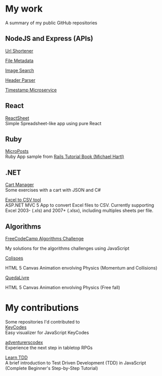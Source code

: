 # My work
A summary of my public GitHub repositories

## NodeJS and Express (APIs)
[Url Shortener](https://github.com/valterlima/vlm-url-shortener)

[File Metadata](https://github.com/valterlima/vlm-file-metadata)

[Image Search](https://github.com/valterlima/vlm-image-search)

[Header Parser](https://github.com/valterlima/vlm-header-parser)

[Timestamp Microservice](https://github.com/valterlima/vlm-timestamp-microservice)

## React
[ReactSheet](https://github.com/valterlima/react-sheet) <br />
Simple Spreadsheet-like app using pure React

## Ruby
[MicroPosts](https://github.com/valterlima/microposts) <br />
Ruby App sample from [Rails Tutorial Book (Michael Hartl)](http://www.railstutorial.org)

## .NET
[Cart Manager](https://github.com/valterlima/CartManager) <br />
Some exercises with a cart with JSON and C#

[Excel to CSV tool](https://github.com/valterlima/ExcelCsvTool) <br />
ASP.NET MVC 5 App to convert Excel files to CSV. Currently supporting Excel 2003- (.xls) and 2007+ (.xlsx), including multiples sheets per file.

## Algorithms
[FreeCodeCamp Algorithms Challenge](https://github.com/valterlima/Algorithms-FreeCodeCamp) <br />
<p>My solutions for the algorithms challenges using JavaScript</p>

[Colisoes](https://github.com/valterlima/colisoes) <br />
<p>HTML 5 Canvas Animation envolving Physics (Momentum and Collisions)</p>

[QuedaLivre](https://github.com/valterlima/queda-livre) <br />
<p>HTML 5 Canvas Animation envolving Physics (Free fall)</p>

# My contributions
Some repositories I'd contributed to <br />
[KeyCodes](https://github.com/wesbos/keycodes) <br />
Easy visualizer for JavaScript KeyCodes

[adventurerscodex](https://github.com/adventurerscodex/adventurerscodex) <br />
Experience the next step in tabletop RPGs

[Learn TDD](https://github.com/dwyl/learn-tdd) <br />
A brief introduction to Test Driven Development (TDD) in JavaScript (Complete Beginner's Step-by-Step Tutorial)
